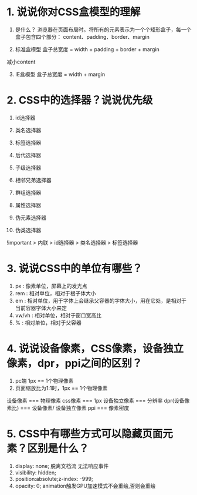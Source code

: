 # 1. 说说你对CSS盒模型的理解
1. 是什么？
浏览器在页面布局时。将所有的元素表示为一个个矩形盒子，每一个盒子包含四个部分：
content、padding、border、margin

2. 标准盒模型
盒子总宽度 = width + padding + border + margin

减小content

3. IE盒模型
盒子总宽度 = width + margin


# 2. CSS中的选择器？说说优先级
1. id选择器
2. 类名选择器
3. 标签选择器
4. 后代选择器
5. 子级选择器
6. 相邻兄弟选择器
7. 群组选择器

8. 属性选择器
9. 伪元素选择器
10. 伪类选择器


!important > 内联 > id选择器 > 类名选择器 > 标签选择器


# 3. 说说CSS中的单位有哪些？
1. px : 像素单位，屏幕上的发光点
2. rem : 相对单位，相对于根子体大小
3. em : 相对单位，用于字体上会继承父容器的字体大小，用在它处，是相对于当前容器字体大小来定
4. vw/vh : 相对单位，相对于窗口宽高比
5. % : 相对单位，相对于父容器


# 4. 说说设备像素，CSS像素，设备独立像素，dpr，ppi之间的区别？
1. pc端 1px == 1个物理像素
2. 页面缩放比为1:1时，1px == 1个物理像素


设备像素 === 物理像素
css像素 === 1px
设备独立像素 === 分辨率
dpr(设备像素比) === 设备像素/ 设备独立像素
ppi === 像素密度

# 5. CSS中有哪些方式可以隐藏页面元素？区别是什么？
1. display: none;                       脱离文档流  无法响应事件 
2. visibility: hidden;
3. position:absolute;z-index: -999;
4. opacity: 0;                          animation触发GPU加速模式不会重绘,否则会重绘